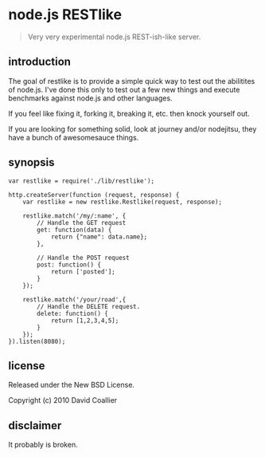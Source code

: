 node.js RESTlike
==================

> Very very experimental node.js REST-ish-like server.

introduction
------------

The goal of restlike is to provide a simple quick way to test out the abilitites of node.js. I've done this only to test out
a few new things and execute benchmarks against node.js and other languages. 

If you feel like fixing it, forking it, breaking it, etc. then knock yourself out.

If you are looking for something solid, look at journey and/or nodejitsu, they have a bunch of awesomesauce things.

synopsis
--------

    var restlike = require('./lib/restlike');

    http.createServer(function (request, response) {
        var restlike = new restlike.Restlike(request, response);
    
        restlike.match('/my/:name', {
            // Handle the GET request
            get: function(data) { 
                return {"name": data.name};
            },
            
            // Handle the POST request
            post: function() {
                return ['posted'];
            }
        });
    
        restlike.match('/your/road',{
            // Handle the DELETE request.
            delete: function() {
                return [1,2,3,4,5];
            }
        });
    }).listen(8080);


license
-------

Released under the New BSD License.

Copyright (c) 2010 David Coallier


disclaimer
----------
It probably is broken.
